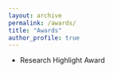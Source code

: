 ```yaml
---
layout: archive
permalink: /awards/
title: "Awards"
author_profile: true
---
```


- Research Highlight Award

